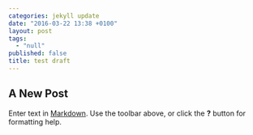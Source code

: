 ```yaml
---
categories: jekyll update
date: "2016-03-22 13:38 +0100"
layout: post
tags: 
  - "null"
published: false
title: test draft
---
```


## A New Post

Enter text in [Markdown](http://daringfireball.net/projects/markdown/). Use the toolbar above, or click the **?** button for formatting help.

